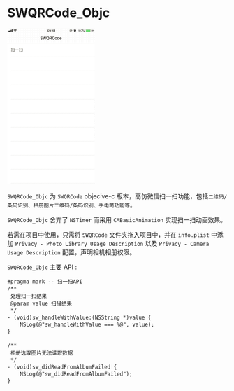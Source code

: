 # SWQRCode_Objc

![image](https://github.com/RockChanel/SWGIF/blob/master/SWQRCode.gif)

`SWQRCode_Objc` 为 `SWQRCode` objecive-c 版本，高仿微信扫一扫功能，包括`二维码/条码识别、相册图片二维码/条码识别、手电筒功能等`。

`SWQRCode_Objc` 舍弃了 `NSTimer` 而采用 `CABasicAnimation` 实现扫一扫动画效果。

若需在项目中使用，只需将 `SWQRCode` 文件夹拖入项目中，并在 `info.plist` 中添加 `Privacy - Photo Library Usage Description` 以及 `Privacy - Camera Usage Description` 配置，声明相机相册权限。
 
`SWQRCode_Objc` 主要 API :

    #pragma mark -- 扫一扫API
    /**
     处理扫一扫结果
     @param value 扫描结果
     */
    - (void)sw_handleWithValue:(NSString *)value {
        NSLog(@"sw_handleWithValue === %@", value);
    }
    
    /**
     相册选取图片无法读取数据
     */
    - (void)sw_didReadFromAlbumFailed {
        NSLog(@"sw_didReadFromAlbumFailed");
    }

